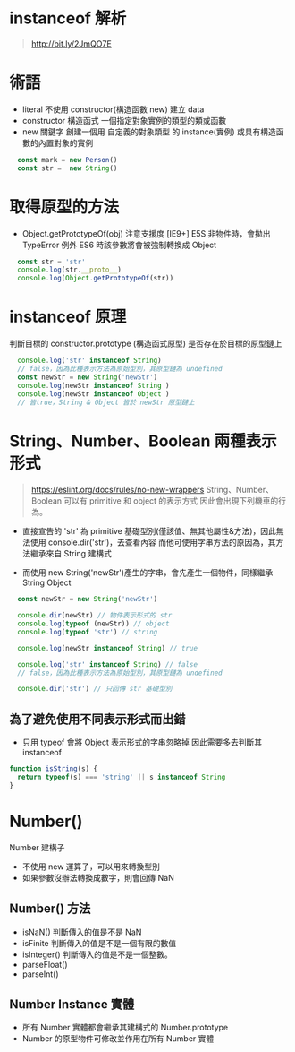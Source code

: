 # instanceof 解析 
> http://bit.ly/2JmQO7E 

# 術語 
* literal
不使用 constructor(構造函數 new) 建立 data
* constructor 構造函式
一個指定對象實例的類型的類或函數
* new 關鍵字
創建一個用 自定義的對象類型 的 instance(實例)
或具有構造函數的內置對象的實例
```js
  const mark = new Person()
  const str =  new String()
```

# 取得原型的方法
* Object.getPrototypeOf(obj)
注意支援度 [IE9+]
E5S 非物件時，會拋出 TypeError 例外
ES6 時該參數將會被強制轉換成 Object
```js
  const str = 'str'
  console.log(str.__proto__)
  console.log(Object.getPrototypeOf(str))
```

# instanceof 原理
判斷目標的 constructor.prototype (構造函式原型) 是否存在於目標的原型鏈上
```js
  console.log('str' instanceof String) 
  // false，因為此種表示方法為原始型別，其原型鏈為 undefined
  const newStr = new String('newStr')
  console.log(newStr instanceof String )
  console.log(newStr instanceof Object )
  // 皆true，String & Object 皆於 newStr 原型鏈上
```

# String、Number、Boolean 兩種表示形式
> https://eslint.org/docs/rules/no-new-wrappers
String、Number、Boolean 可以有 primitive 和 object 的表示方式
因此會出現下列機車的行為。

* 直接宣告的 'str' 為 primitive 基礎型別(僅該值、無其他屬性&方法)，因此無法使用 console.dir('str')，去查看內容
而他可使用字串方法的原因為，其方法繼承來自 String 建構式

* 而使用 new String('newStr')產生的字串，會先產生一個物件，同樣繼承 String Object
```js
  const newStr = new String('newStr')

  console.dir(newStr) // 物件表示形式的 str
  console.log(typeof (newStr)) // object
  console.log(typeof 'str') // string

  console.log(newStr instanceof String) // true

  console.log('str' instanceof String) // false
  // false，因為此種表示方法為原始型別，其原型鏈為 undefined

  console.dir('str') // 只回傳 str 基礎型別
```

## 為了避免使用不同表示形式而出錯
* 只用 typeof 會將 Object 表示形式的字串忽略掉
因此需要多去判斷其 instanceof
```js
function isString(s) {
  return typeof(s) === 'string' || s instanceof String
}
```

# Number()
Number 建構子
* 不使用 new 運算子，可以用來轉換型別
* 如果參數沒辦法轉換成數字，則會回傳 NaN

## Number() 方法
* isNaN()
判斷傳入的值是不是 NaN
* isFinite
判斷傳入的值是不是一個有限的數值
* isInteger()
判斷傳入的值是不是一個整數。
* parseFloat()
* parseInt()

## Number Instance 實體
* 所有 Number 實體都會繼承其建構式的 Number.prototype
* Number 的原型物件可修改並作用在所有 Number 實體